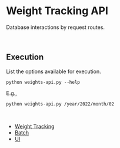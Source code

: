 # Weight Tracking API

Database interactions by request routes.

<br/>

## Execution

List the options available for execution.

`python weights-api.py --help`

E.g.,

`python weights-api.py /year/2022/month/02`

<br/>

- [Weight Tracking](../readme.md)
- [Batch](../batch/)
- [UI](../ui/)